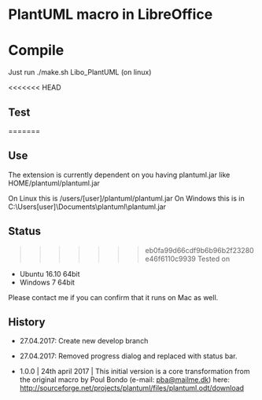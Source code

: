 # PlantUML macro in LibreOffice

# Compile

Just run ./make.sh Libo_PlantUML (on linux)

<<<<<<< HEAD
## Test
=======

## Use

The extension is currently dependent on you having plantuml.jar like HOME/plantuml/plantuml.jar

On Linux this is /users/[user]/plantuml/plantuml.jar
On Windows this is in C:\Users\[user]\Documents\plantuml\plantuml.jar

## Status
>>>>>>> eb0fa99d66cdf9b6b96b2f23280e46f6110c9939
Tested on 

* Ubuntu 16.10 64bit
* Windows 7 64bit

Please contact me if you can confirm that it runs on Mac as well.

## History

* 27.04.2017: Create new develop branch
* 27.04.2017: Removed progress dialog and replaced with status bar.

* 1.0.0 | 24th april 2017 | This initial version is a core transformation from the original macro by Poul Bondo (e-mail: pba@mailme.dk) here: http://sourceforge.net/projects/plantuml/files/plantuml.odt/download
